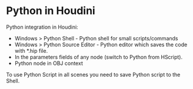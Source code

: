 # Python in Houdini
Python integration in Houdini:
- Windows > Python Shell - Python shell for small scripts/commands  
- Windows > Python Source Editor - Python editor which saves the code with *.hip file.  
- In the parameters fields of any node (switch to Python from HScript).  
- Python node in OBJ context

To use Python Script in all scenes you need to save Python script to the Shell.